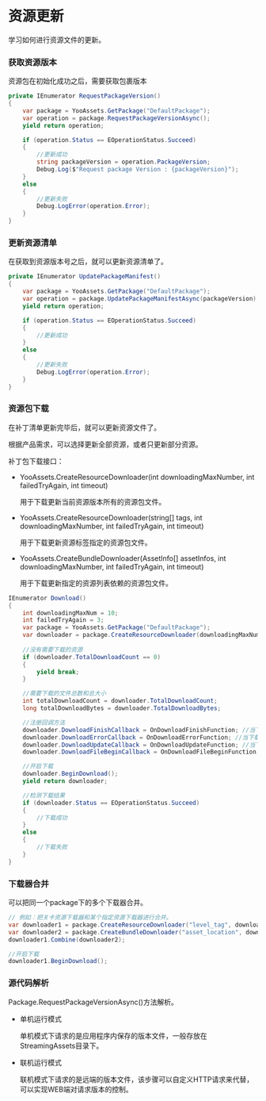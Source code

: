 # 资源更新

学习如何进行资源文件的更新。

### 获取资源版本

资源包在初始化成功之后，需要获取包裹版本

````csharp
private IEnumerator RequestPackageVersion()
{
    var package = YooAssets.GetPackage("DefaultPackage");
    var operation = package.RequestPackageVersionAsync();
    yield return operation;

    if (operation.Status == EOperationStatus.Succeed)
    {
        //更新成功
        string packageVersion = operation.PackageVersion;
        Debug.Log($"Request package Version : {packageVersion}");
    }
    else
    {
        //更新失败
        Debug.LogError(operation.Error);
    }
}
````

### 更新资源清单

在获取到资源版本号之后，就可以更新资源清单了。

````csharp
private IEnumerator UpdatePackageManifest()
{
    var package = YooAssets.GetPackage("DefaultPackage");
    var operation = package.UpdatePackageManifestAsync(packageVersion);
    yield return operation;

    if (operation.Status == EOperationStatus.Succeed)
    {
        //更新成功
    }
    else
    {
        //更新失败
        Debug.LogError(operation.Error);
    }
}
````

### 资源包下载

在补丁清单更新完毕后，就可以更新资源文件了。

根据产品需求，可以选择更新全部资源，或者只更新部分资源。

补丁包下载接口：

- YooAssets.CreateResourceDownloader(int downloadingMaxNumber, int failedTryAgain, int timeout)

  用于下载更新当前资源版本所有的资源包文件。

- YooAssets.CreateResourceDownloader(string[] tags, int downloadingMaxNumber, int failedTryAgain, int timeout)

  用于下载更新资源标签指定的资源包文件。

- YooAssets.CreateBundleDownloader(AssetInfo[] assetInfos, int downloadingMaxNumber, int failedTryAgain, int timeout)

  用于下载更新指定的资源列表依赖的资源包文件。

````csharp
IEnumerator Download()
{
    int downloadingMaxNum = 10;
    int failedTryAgain = 3;
    var package = YooAssets.GetPackage("DefaultPackage");
    var downloader = package.CreateResourceDownloader(downloadingMaxNum, failedTryAgain);
    
    //没有需要下载的资源
    if (downloader.TotalDownloadCount == 0)
    {        
        yield break;
    }

    //需要下载的文件总数和总大小
    int totalDownloadCount = downloader.TotalDownloadCount;
    long totalDownloadBytes = downloader.TotalDownloadBytes;    

    //注册回调方法
    downloader.DownloadFinishCallback = OnDownloadFinishFunction; //当下载器结束（无论成功或失败）
    downloader.DownloadErrorCallback = OnDownloadErrorFunction; //当下载器发生错误
    downloader.DownloadUpdateCallback = OnDownloadUpdateFunction; //当下载进度发生变化
    downloader.DownloadFileBeginCallback = OnDownloadFileBeginFunction; //当开始下载某个文件

    //开启下载
    downloader.BeginDownload();
    yield return downloader;

    //检测下载结果
    if (downloader.Status == EOperationStatus.Succeed)
    {
        //下载成功
    }
    else
    {
        //下载失败
    }
}
````

### 下载器合并

可以把同一个package下的多个下载器合并。

```csharp
// 例如：把关卡资源下载器和某个指定资源下载器进行合并。
var downloader1 = package.CreateResourceDownloader("level_tag", downloadingMaxNum, failedTryAgain);
var downloader2 = package.CreateBundleDownloader("asset_location", downloadingMaxNum, failedTryAgain);
downloader1.Combine(downloader2);

//开启下载
downloader1.BeginDownload();
```

### 源代码解析

Package.RequestPackageVersionAsync()方法解析。

- 单机运行模式

  单机模式下请求的是应用程序内保存的版本文件，一般存放在StreamingAssets目录下。

- 联机运行模式

  联机模式下请求的是远端的版本文件，该步骤可以自定义HTTP请求来代替，可以实现WEB端对请求版本的控制。

  
